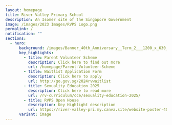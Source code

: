 ```yaml
---
layout: homepage
title: River Valley Primary School
description: An Isomer site of the Singapore Government
image: /images/2023 Images/RVPS Logo.png
permalink: /
notification: ""
sections:
  - hero:
      background: /images/Banner_40th_Anniversary__Term_2___1200_x_630_px_.png
      key_highlights:
        - title: Parent Volunteer Scheme
          description: Click here to find out more
          url: /homepage/Parent-Volunteer-Scheme
        - title: Waitlist Application Form
          description: Click here to apply
          url: http://go.gov.sg/2024rvwaitlist
        - title: Sexuality Education 2025
          description: Click here to read more
          url: /rv-curriculum/cce/sexuality-education-2025/
        - title: RVPS Open House
          description: Key Highlight description
          url: https://river-valley-pri.my.canva.site/website-poster-40th-anniversary-term-2
      variant: image
---
```

